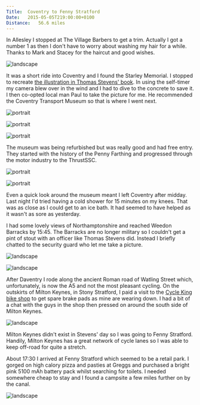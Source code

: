 ```yaml
---
Title:	Coventry to Fenny Stratford
Date:	2015-05-05T219:00:00+0100
Distance:	56.6 miles
---
```


In Allesley I stopped at The Village Barbers to get a trim. Actually I got a number 1 as then I don't have to worry about washing my hair for a while. Thanks to Mark and Stacey for the haircut and good wishes.

![landscape](https://farm1.staticflickr.com/319/18830149743_f5271a1dd9_z_d.jpg "Mark and Stacey")

It was a short ride into Coventry and I found the Starley Memorial. I stopped to recreate [the illustration in Thomas Stevens' book](http://www.flickr.com/photos/britishlibrary/11189636485/). In using the self-timer my camera blew over in the wind and I had to dive to the concrete to save it. I then co-opted local man Paul to take the picture for me. He recommended the Coventry Transport Museum so that is where I went next.

![portrait](https://farm1.staticflickr.com/454/19263220978_0cfc673039_z_d.jpg "The Starley Memorial")

![portrait](http://www.strudel.org.uk/blog/stevens/images/1885_starley_memorial.png "The Starley Memorial illustration courtesy of the British Library")

![portrait](https://farm8.staticflickr.com/7709/17191216120_2094b1afaa.jpg "Local Paul")

The museum was being refurbished but was really good and had free entry. They started with the history of the Penny Farthing and progressed through the motor industry to the ThrustSSC.

![portrait](https://farm9.staticflickr.com/8723/17171339007_8389a1c133.jpg "Penny Farthings")

![portrait](https://farm8.staticflickr.com/7747/17219228630_bcfd93dc43.jpg "ThrustSSC")

Even a quick look around the museum meant I left Coventry after midday. Last night I'd tried having a cold shower for 15 minutes on my knees. That was as close as I could get to an ice bath. It had seemed to have helped as it wasn't as sore as yesterday.

I had some lovely views of Northamptonshire and reached Weedon Barracks by 15:45. The Barracks are no longer military so I couldn't get a pint of stout with an officer like Thomas Stevens did. Instead I briefly chatted to the security guard who let me take a picture.

![landscape](https://farm8.staticflickr.com/7698/16761745803_54563e0f70.jpg "Northamptonshire")

![landscape](https://farm8.staticflickr.com/7747/17356128156_f003b3f3c2.jpg "Weedon Barracks")

After Daventry I rode along the ancient Roman road of Watling Street which, unfortunately, is now the A5 and not the most pleasant cycling. On the outskirts of Milton Keynes, in Stony Stratford, I paid a visit to the [Cycle King bike shop](http://www.cycleking.co.uk/storemap.php?shopId=22) to get spare brake pads as mine are wearing down. I had a bit of a chat with the guys in the shop then pressed on around the south side of Milton Keynes. 

![landscape](https://farm1.staticflickr.com/360/19444524622_890e8fa0ec_z_d.jpg "Cycle Kings")

Milton Keynes didn't exist in Stevens' day so I was going to Fenny Stratford. Handily, Milton Keynes has a great network of cycle lanes so I was able to keep off-road for quite a stretch.

About 17:30 I arrived at Fenny Stratford which seemed to be a retail park. I gorged on high calory pizza and pasties at Greggs and purchased a bright pink 5100 mAh battery pack whilst searching for toilets. I needed somewhere cheap to stay and I found a campsite a few miles further on by the canal.

![landscape](https://farm4.staticflickr.com/3726/19263271448_a4c67f9c14_z_d.jpg "Campsite")
